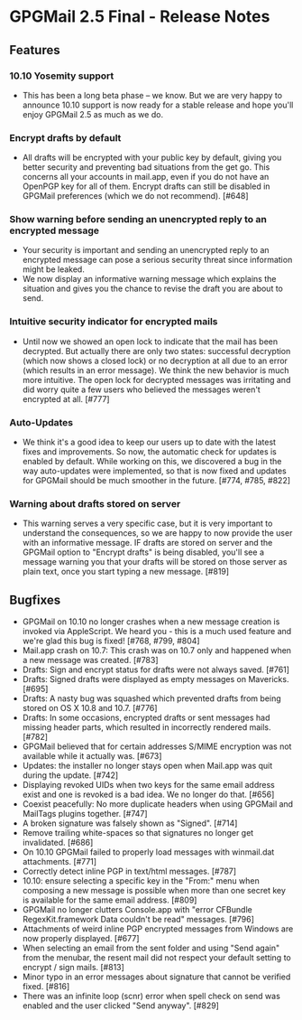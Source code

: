 GPGMail 2.5 Final - Release Notes
============================


Features
--------

### 10.10 Yosemity support

* This has been a long beta phase – we know. But we are very happy to announce 10.10 support is now ready for a stable release and hope you'll enjoy GPGMail 2.5 as much as we do.

### Encrypt drafts by default

* All drafts will be encrypted with your public key by default, giving you better security and preventing bad situations from the get go. This concerns all your accounts in mail.app, even if you do not have an OpenPGP key for all of them. Encrypt drafts can still be disabled in GPGMail preferences (which we do not recommend). [#648]

### Show warning before sending an unencrypted reply to an encrypted message

* Your security is important and sending an unencrypted reply to an encrypted message can pose a serious security threat since information might be leaked.
* We now display an informative warning message which explains the situation and gives you the chance to revise the draft you are about to send.

### Intuitive security indicator for encrypted mails

* Until now we showed an open lock to indicate that the mail has been decrypted. But actually there are only two states: successful decryption (which now shows a closed lock) or no decryption at all due to an error (which results in an error message). We think the new behavior is much more intuitive. The open lock for decrypted messages was irritating and did worry quite a few users who believed the messages weren't encrypted at all. [#777]

### Auto-Updates

* We think it's a good idea to keep our users up to date with the latest fixes and improvements. So now, the automatic check for updates is enabled by default. While working on this, we discovered a bug in the way auto-updates were implemented, so that is now fixed and updates for GPGMail should be much smoother in the future. [#774, #785, #822]

### Warning about drafts stored on server

* This warning serves a very specific case, but it is very important to understand the consequences, so we are happy to now provide the user with an informative message. IF drafts are stored on server and the GPGMail option to "Encrypt drafts" is being disabled, you'll see a message warning you that your drafts will be stored on those server as plain text, once you start typing a new message. [#819]



Bugfixes
--------

*  GPGMail on 10.10 no longer crashes when a new message creation is invoked via AppleScript. We heard you - this is a much used feature and we're glad this bug is fixed! [#768, #799, #804]
*  Mail.app crash on 10.7: This crash was on 10.7 only and happened when a new message was created. [#783]
*  Drafts: Sign and encrypt status for drafts were not always saved. [#761]
*  Drafts: Signed drafts were displayed as empty messages on Mavericks. [#695]
*  Drafts: A nasty bug was squashed which prevented drafts from being stored on OS X 10.8 and 10.7. [#776]
*  Drafts: In some occasions, encrypted drafts or sent messages had missing header parts, which resulted in incorrectly rendered mails.[#782]
*  GPGMail believed that for certain addresses S/MIME encryption was not available while it actually was. [#673]
*  Updates: the installer no longer stays open when Mail.app was quit during the update. [#742]
*  Displaying revoked UIDs when two keys for the same email address exist and one is revoked is a bad idea. We no longer do that. [#656]
*  Coexist peacefully: No more duplicate headers when using GPGMail and MailTags plugins together. [#747]
*  A broken signature was falsely shown as "Signed". [#714]
*  Remove trailing white-spaces so that signatures no longer get invalidated. [#686]
*  On 10.10 GPGMail failed to properly load messages with winmail.dat attachments. [#771]
*  Correctly detect inline PGP in text/html messages. [#787]
*  10.10: ensure selecting a specific key in the "From:" menu when composing a new message is possible when more than one secret key is available for the same email address. [#809]
*  GPGMail no longer clutters Console.app with "error CFBundle RegexKit.framework Data couldn't be read" messages. [#796]
*  Attachments of weird inline PGP encrypted messages from Windows are now properly displayed. [#677]
*  When selecting an email from the sent folder and using "Send again" from the menubar, the resent mail did not respect your default setting to encrypt / sign mails. [#813]
*  Minor typo in an error messages about signature that cannot be verified fixed. [#816]
*  There was an infinite loop (scnr) error when spell check on send was enabled and the user clicked "Send anyway". [#829]
